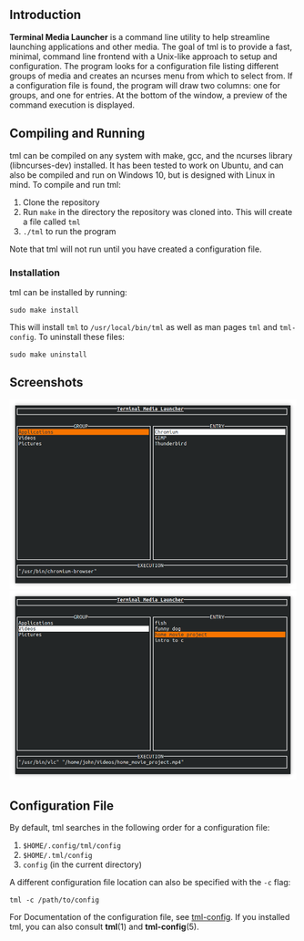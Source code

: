 ## Introduction

**Terminal Media Launcher** is a command line utility to help streamline launching applications and other media. The goal of tml is to provide a fast, minimal, command line frontend with a Unix-like approach to setup and configuration. The program looks for a configuration file listing different groups of media and creates an ncurses menu from which to select from. If a configuration file is found, the program will draw two columns: one for groups, and one for entries. At the bottom of the window, a preview of the command execution is displayed.

## Compiling and Running

tml can be compiled on any system with make, gcc, and the ncurses library (libncurses-dev) installed. It has been tested to work on Ubuntu, and can also be compiled and run on Windows 10, but is designed with Linux in mind. To compile and run tml:

1. Clone the repository
2. Run `make` in the directory the repository was cloned into. This will create a file called `tml`
3. `./tml` to run the program

Note that tml will not run until you have created a configuration file.

### Installation

tml can be installed by running:

```
sudo make install
```

This will install `tml` to `/usr/local/bin/tml` as well as man pages `tml` and `tml-config`.
To uninstall these files:

```
sudo make uninstall
```

## Screenshots

![screenshot 1](screenshot1.png)
![screenshot 2](screenshot2.png)

## Configuration File

By default, tml searches in the following order for a configuration file:

1. `$HOME/.config/tml/config`
2. `$HOME/.tml/config`
3. `config` (in the current directory)

A different configuration file location can also be specified with the `-c` flag:

```
tml -c /path/to/config
```

For Documentation of the configuration file, see [tml-config](tml-config.md).
If you installed tml, you can also consult **tml**(1) and **tml-config**(5).
